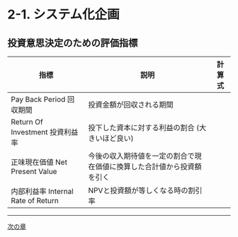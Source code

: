 # 2-1. システム化企画

## 投資意思決定のための評価指標

|指標|説明|計算式|
|---|---|---|
|Pay Back Period 回収期間|投資金額が回収される期間||
|Return Of Investment 投資利益率|投下した資本に対する利益の割合 (大きいほど良い)||
|正味現在価値 Net Present Value|今後の収入期待値を一定の割合で現在価値に換算した合計値から投資額を引く||
|内部利益率 Internal Rate of Return|NPVと投資額が等しくなる時の割引率||

---
[次の章](./03_ManagementStrategy.md)
